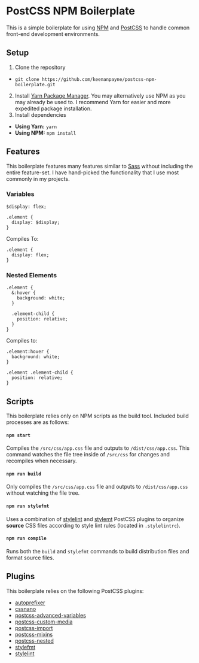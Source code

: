 # PostCSS NPM Boilerplate

This is a simple boilerplate for using [NPM](https://www.npmjs.com/) and [PostCSS](http://postcss.org/) to handle common front-end development environments.

## Setup

1. Clone the repository
 * `git clone https://github.com/keenanpayne/postcss-npm-boilerplate.git`
2. Install [Yarn Package Manager](https://yarnpkg.com/en/docs/install). You may alternatively use NPM as you may already be used to. I recommend Yarn for easier and more expedited package installation.
3. Install dependencies
 * **Using Yarn:** `yarn`
 * **Using NPM:** `npm install`

## Features

This boilerplate features many features similar to [Sass](http://sass-lang.com/) without including the entire feature-set. I have hand-picked the functionality that I use most commonly in my projects.

### Variables

```
$display: flex;

.element {
  display: $display;
}
```

Compiles To:

```
.element {
  display: flex;
}
```

### Nested Elements

```
.element {
  &:hover {
    background: white;
  }

  .element-child {
    position: relative;
  }
}
```

Compiles to:

```
.element:hover {
  background: white;
}

.element .element-child {
  position: relative;
}
```

## Scripts

This boilerplate relies only on NPM scripts as the build tool. Included build processes are as follows:

#### `npm start`

Compiles the `/src/css/app.css` file and outputs to `/dist/css/app.css`. This command watches the file tree inside of `/src/css` for changes and recompiles when necessary.

#### `npm run build`

Only compiles the `/src/css/app.css` file and outputs to `/dist/css/app.css` without watching the file tree.

#### `npm run stylefmt`

Uses a combination of [stylelint](http://stylelint.io/) and [stylemt](https://github.com/morishitter/stylefmt) PostCSS plugins to organize **source** CSS files according to style lint rules (located in `.stylelintrc`).

#### `npm run compile`

Runs both the `build` and `stylefmt` commands to build distribution files and format source files.

## Plugins

This boilerplate relies on the following PostCSS plugins:

- [autoprefixer](https://github.com/postcss/autoprefixer)
- [cssnano](http://cssnano.co/)
- [postcss-advanced-variables](https://github.com/jonathantneal/postcss-advanced-variables)
- [postcss-custom-media](https://github.com/postcss/postcss-custom-media)
- [postcss-import](https://github.com/postcss/postcss-import)
- [postcss-mixins](https://github.com/postcss/postcss-mixins)
- [postcss-nested](https://github.com/postcss/postcss-nested)
- [stylefmt](https://github.com/morishitter/stylefmt)
- [stylelint](http://stylelint.io/)
